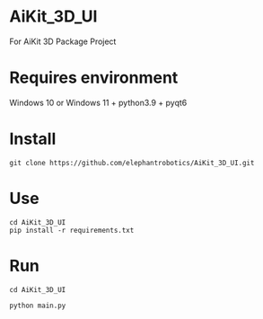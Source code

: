# AiKit_3D_UI
For AiKit 3D Package Project

# Requires environment

Windows 10 or Windows 11 + python3.9 + pyqt6

# Install

```angular2html
git clone https://github.com/elephantrobotics/AiKit_3D_UI.git
```

# Use

```angular2html
cd AiKit_3D_UI
pip install -r requirements.txt
```

# Run

```angular2html
cd AiKit_3D_UI

python main.py
```